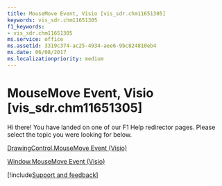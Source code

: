 ```yaml
---
title: MouseMove Event, Visio [vis_sdr.chm11651305]
keywords: vis_sdr.chm11651305
f1_keywords:
- vis_sdr.chm11651305
ms.service: office
ms.assetid: 3319c374-ac25-4934-aee6-9bc824810eb4
ms.date: 06/08/2017
ms.localizationpriority: medium
---
```



# MouseMove Event, Visio [vis_sdr.chm11651305]

Hi there! You have landed on one of our F1 Help redirector pages. Please select the topic you were looking for below.

[DrawingControl.MouseMove Event (Visio)](https://msdn.microsoft.com/library/357feeda-b69a-f867-530b-30f41c71b5af%28Office.15%29.aspx)

[Window.MouseMove Event (Visio)](https://msdn.microsoft.com/library/97f6aece-2d09-b0cc-3197-c16b7cc976a7%28Office.15%29.aspx)

[!include[Support and feedback](~/includes/feedback-boilerplate.md)]